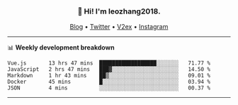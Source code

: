 <h3 align="center">👋 Hi! I'm leozhang2018.</h3>
<p align="center">
  <a href="https://code.leozhang2018.me">Blog</a> •
  <a href="https://twitter.com/leozhang2018">Twitter</a> •
  <a href="https://www.v2ex.com/member/leozhang">V2ex</a> •
  <a href="https://www.instagram.com/leozhanghere">Instagram</a>
</p>

-------

📊 **Weekly development breakdown**
<!--START_SECTION:waka-->
```text
Vue.js       13 hrs 47 mins  ██████████████████░░░░░░░   71.77 % 
JavaScript   2 hrs 47 mins   ███▓░░░░░░░░░░░░░░░░░░░░░   14.50 % 
Markdown     1 hr 43 mins    ██▒░░░░░░░░░░░░░░░░░░░░░░   09.01 % 
Docker       45 mins         █░░░░░░░░░░░░░░░░░░░░░░░░   03.94 % 
JSON         4 mins          ░░░░░░░░░░░░░░░░░░░░░░░░░   00.37 % 
```
<!--END_SECTION:waka-->
-------
